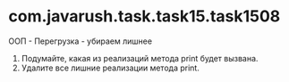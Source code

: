 # com.javarush.task.task15.task1508
ООП - Перегрузка - убираем лишнее


1. Подумайте, какая из реализаций метода print будет вызвана.
2. Удалите все лишние реализации метода print.
